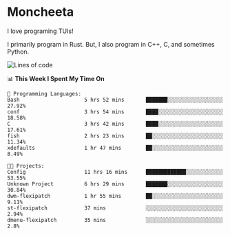 # Moncheeta

I love programing TUIs!

I primarily program in Rust. But, I also program in C++, C, and sometimes Python.

<!--START_SECTION:waka-->
![Lines of code](https://img.shields.io/badge/From%20Hello%20World%20I%27ve%20Written-15%20Thousand%20lines%20of%20code-blue)

📊 **This Week I Spent My Time On** 

```text
💬 Programming Languages: 
Bash                     5 hrs 52 mins       ███████░░░░░░░░░░░░░░░░░░   27.92% 
conf                     3 hrs 54 mins       ████░░░░░░░░░░░░░░░░░░░░░   18.58% 
C                        3 hrs 42 mins       ████░░░░░░░░░░░░░░░░░░░░░   17.61% 
fish                     2 hrs 23 mins       ██░░░░░░░░░░░░░░░░░░░░░░░   11.34% 
xdefaults                1 hr 47 mins        ██░░░░░░░░░░░░░░░░░░░░░░░   8.49%

🐱‍💻 Projects: 
Config                   11 hrs 16 mins      █████████████░░░░░░░░░░░░   53.55% 
Unknown Project          6 hrs 29 mins       ███████░░░░░░░░░░░░░░░░░░   30.84% 
dwm-flexipatch           1 hr 55 mins        ██░░░░░░░░░░░░░░░░░░░░░░░   9.11% 
st-flexipatch            37 mins             ░░░░░░░░░░░░░░░░░░░░░░░░░   2.94% 
dmenu-flexipatch         35 mins             ░░░░░░░░░░░░░░░░░░░░░░░░░   2.8%

```


<!--END_SECTION:waka-->

